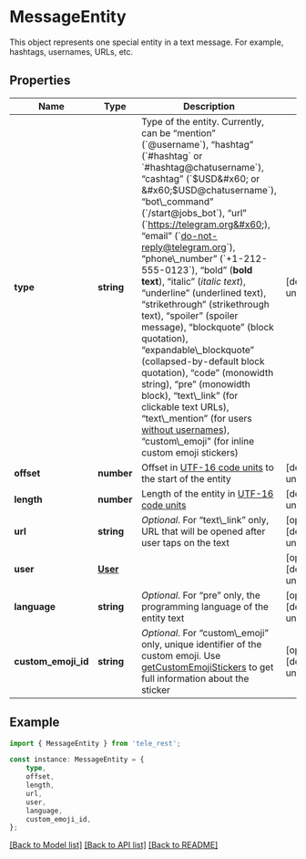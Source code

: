 # MessageEntity

This object represents one special entity in a text message. For example, hashtags, usernames, URLs, etc.

## Properties

Name | Type | Description | Notes
------------ | ------------- | ------------- | -------------
**type** | **string** | Type of the entity. Currently, can be “mention” (&#x60;@username&#x60;), “hashtag” (&#x60;#hashtag&#x60; or &#x60;#hashtag@chatusername&#x60;), “cashtag” (&#x60;$USD&#x60; or &#x60;$USD@chatusername&#x60;), “bot\\_command” (&#x60;/start@jobs_bot&#x60;), “url” (&#x60;https://telegram.org&#x60;), “email” (&#x60;do-not-reply@telegram.org&#x60;), “phone\\_number” (&#x60;+1-212-555-0123&#x60;), “bold” (**bold text**), “italic” (*italic text*), “underline” (underlined text), “strikethrough” (strikethrough text), “spoiler” (spoiler message), “blockquote” (block quotation), “expandable\\_blockquote” (collapsed-by-default block quotation), “code” (monowidth string), “pre” (monowidth block), “text\\_link” (for clickable text URLs), “text\\_mention” (for users [without usernames](https://telegram.org/blog/edit#new-mentions)), “custom\\_emoji” (for inline custom emoji stickers) | [default to undefined]
**offset** | **number** | Offset in [UTF-16 code units](https://core.telegram.org/api/entities#entity-length) to the start of the entity | [default to undefined]
**length** | **number** | Length of the entity in [UTF-16 code units](https://core.telegram.org/api/entities#entity-length) | [default to undefined]
**url** | **string** | *Optional*. For “text\\_link” only, URL that will be opened after user taps on the text | [optional] [default to undefined]
**user** | [**User**](User.md) |  | [optional] [default to undefined]
**language** | **string** | *Optional*. For “pre” only, the programming language of the entity text | [optional] [default to undefined]
**custom_emoji_id** | **string** | *Optional*. For “custom\\_emoji” only, unique identifier of the custom emoji. Use [getCustomEmojiStickers](https://core.telegram.org/bots/api/#getcustomemojistickers) to get full information about the sticker | [optional] [default to undefined]

## Example

```typescript
import { MessageEntity } from 'tele_rest';

const instance: MessageEntity = {
    type,
    offset,
    length,
    url,
    user,
    language,
    custom_emoji_id,
};
```

[[Back to Model list]](../README.md#documentation-for-models) [[Back to API list]](../README.md#documentation-for-api-endpoints) [[Back to README]](../README.md)
